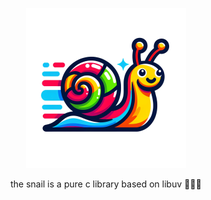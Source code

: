 <p align="center">
  <a href="https://github.com/scokmen/snail" target="blank"><img src="docs/img/logo.png" width="256" alt="snail" /></a>
</p>

<p align="center">the snail is a pure c library based on libuv 🐌🐌🐌</p>
